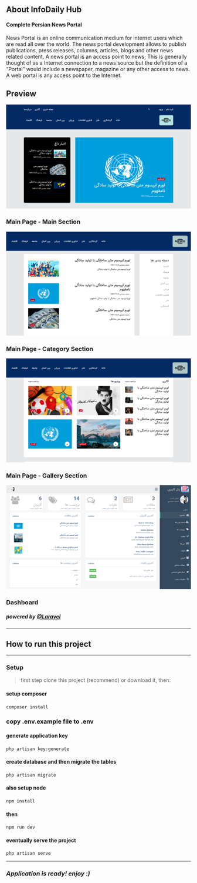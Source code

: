 ## About InfoDaily Hub

#### Complete Persian News Portal

News Portal is an online communication medium for internet
users which are read all over the world. The news
portal development allows to publish publications, press
releases, columns, articles, blogs and other news related
content.
A news portal is an access point to news; This is generally
thought of as a Internet connection to a news source but
the definition of a “Portal” would include a newspaper,
magazine or any other access to news. A web portal is any
access point to the Internet.


## Preview

![Main Page - Main Section](public/readme/1.png)
### Main Page - Main Section

![Main Page - Category Section](public/readme/2.png)
### Main Page - Category Section

![Main Page - Gallery Section](public/readme/3.png)
### Main Page - Gallery Section

![Dashboard](public/readme/4.png)
### Dashboard

##### powered by [@Laravel](https://laravel.com)
__________________________________________________

## How to run this project


----------------------------

### Setup

> first step clone this project (recommend) or download it, then:

#### setup composer
```
composer install
```

### **copy .env.example file to .env**


#### **generate application key**
```
php artisan key:generate
```

#### **create database and then migrate the tables**
```
php artisan migrate
```

#### **also setup node**
```
npm install
```

#### **then** 
```
npm run dev
```

#### **eventually serve the project**
```
php artisan serve
```
___
### **_Application is ready! enjoy :)_**
